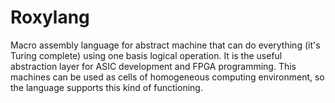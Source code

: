 # Roxylang
Macro assembly language for abstract machine that can do everything (it's Turing complete) using one basis logical operation. It is the useful abstraction layer for ASIC development and FPGA programming. This machines can be used as cells of homogeneous computing environment, so the language supports this kind of functioning.
